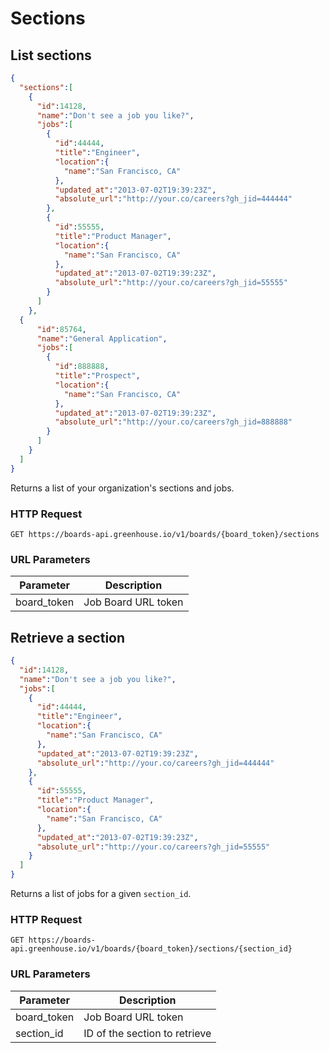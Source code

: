 # Sections

## List sections

```json
{
  "sections":[
    {
      "id":14128,
      "name":"Don't see a job you like?",
      "jobs":[
        {
          "id":44444,
          "title":"Engineer",
          "location":{
            "name":"San Francisco, CA"
          },
          "updated_at":"2013-07-02T19:39:23Z",
          "absolute_url":"http://your.co/careers?gh_jid=444444"
        },
        {
          "id":55555,
          "title":"Product Manager",
          "location":{
            "name":"San Francisco, CA"
          },
          "updated_at":"2013-07-02T19:39:23Z",
          "absolute_url":"http://your.co/careers?gh_jid=55555"
        }
      ]
    },
  {
      "id":85764,
      "name":"General Application",
      "jobs":[
        {
          "id":888888,
          "title":"Prospect",
          "location":{
            "name":"San Francisco, CA"
          },
          "updated_at":"2013-07-02T19:39:23Z",
          "absolute_url":"http://your.co/careers?gh_jid=888888"
        }
      ]
    }
  ]
}
```

Returns a list of your organization's sections and jobs.


### HTTP Request

`GET https://boards-api.greenhouse.io/v1/boards/{board_token}/sections`

### URL Parameters

Parameter | Description
--------- | -----------
board_token | Job Board URL token

## Retrieve a section

```json
{
  "id":14128,
  "name":"Don't see a job you like?",
  "jobs":[
    {
      "id":44444,
      "title":"Engineer",
      "location":{
        "name":"San Francisco, CA"
      },
      "updated_at":"2013-07-02T19:39:23Z",
      "absolute_url":"http://your.co/careers?gh_jid=444444"
    },
    {
      "id":55555,
      "title":"Product Manager",
      "location":{
        "name":"San Francisco, CA"
      },
      "updated_at":"2013-07-02T19:39:23Z",
      "absolute_url":"http://your.co/careers?gh_jid=55555"
    }
  ]
}
```

Returns a list of jobs for a given `section_id`.

### HTTP Request

`GET https://boards-api.greenhouse.io/v1/boards/{board_token}/sections/{section_id}`

### URL Parameters

Parameter | Description
--------- | -----------
board_token | Job Board URL token
section_id | ID of the section to retrieve
